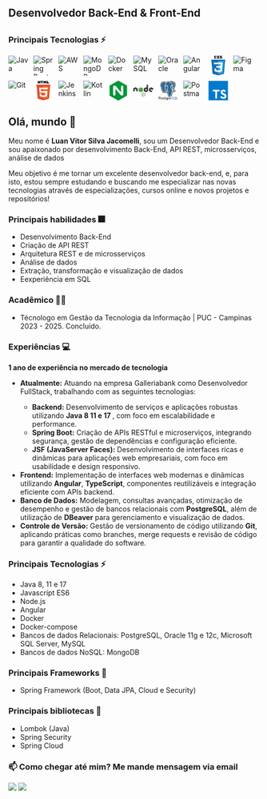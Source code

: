 <h2>Desenvolvedor Back-End & Front-End<h2>

<!-- Imagens de Tecnologias -->
<h3>Principais Tecnologias ⚡</h3>
<div style="display: flex; flex-wrap: wrap; align-items: center; gap: 10px;">
  <!-- Java -->
  <img src="https://img.icons8.com/color/48/000000/java-coffee-cup-logo.png" alt="Java" title="Java" style="width: 40px; height: 40px;">
  <!-- Spring Boot -->
  <img src="https://img.icons8.com/color/48/000000/spring-logo.png" alt="Spring Boot" title="Spring Boot" style="width: 40px; height: 40px;">
  <!-- AWS -->
  <img src="https://img.icons8.com/color/48/000000/amazon-web-services.png" alt="AWS" title="AWS" style="width: 40px; height: 40px;">
  <!-- MongoDB -->
  <img src="https://img.icons8.com/color/48/000000/mongodb.png" alt="MongoDB" title="MongoDB" style="width: 40px; height: 40px;">
  <!-- Docker -->
  <img src="https://img.icons8.com/color/48/000000/docker.png" alt="Docker" title="Docker" style="width: 40px; height: 40px;">
  <!-- MySQL -->
  <img src="https://img.icons8.com/color/48/000000/mysql-logo.png" alt="MySQL" title="MySQL" style="width: 40px; height: 40px;">
  <!-- Oracle -->
  <img src="https://img.icons8.com/color/48/000000/oracle-logo.png" alt="Oracle" title="Oracle" style="width: 40px; height: 40px;">
  <!-- Angular -->
  <img src="https://img.icons8.com/color/48/000000/angularjs.png" alt="Angular" title="Angular" style="width: 40px; height: 40px;">
  <!-- CSS3 -->
  <img src="https://raw.githubusercontent.com/devicons/devicon/master/icons/css3/css3-original-wordmark.svg" alt="CSS3" title="CSS3" style="width: 40px; height: 40px;">
  <!-- Figma -->
  <img src="https://www.vectorlogo.zone/logos/figma/figma-icon.svg" alt="Figma" title="Figma" style="width: 40px; height: 40px;">
  <!-- Git -->
  <img src="https://www.vectorlogo.zone/logos/git-scm/git-scm-icon.svg" alt="Git" title="Git" style="width: 40px; height: 40px;">
  <!-- HTML5 -->
  <img src="https://raw.githubusercontent.com/devicons/devicon/master/icons/html5/html5-original-wordmark.svg" alt="HTML5" title="HTML5" style="width: 40px; height: 40px;">
  <!-- Jenkins -->
  <img src="https://www.vectorlogo.zone/logos/jenkins/jenkins-icon.svg" alt="Jenkins" title="Jenkins" style="width: 40px; height: 40px;">
  <!-- Kotlin -->
  <img src="https://www.vectorlogo.zone/logos/kotlinlang/kotlinlang-icon.svg" alt="Kotlin" title="Kotlin" style="width: 40px; height: 40px;">
  <!-- Nginx -->
  <img src="https://raw.githubusercontent.com/devicons/devicon/master/icons/nginx/nginx-original.svg" alt="Nginx" title="Nginx" style="width: 40px; height: 40px;">
  <!-- Node.js -->
  <img src="https://raw.githubusercontent.com/devicons/devicon/master/icons/nodejs/nodejs-original-wordmark.svg" alt="Node.js" title="Node.js" style="width: 40px; height: 40px;">
  <!-- PostgreSQL -->
  <img src="https://raw.githubusercontent.com/devicons/devicon/master/icons/postgresql/postgresql-original-wordmark.svg" alt="PostgreSQL" title="PostgreSQL" style="width: 40px; height: 40px;">
  <!-- Postman -->
  <img src="https://www.vectorlogo.zone/logos/getpostman/getpostman-icon.svg" alt="Postman" title="Postman" style="width: 40px; height: 40px;">
  <!-- TypeScript -->
  <img src="https://raw.githubusercontent.com/devicons/devicon/master/icons/typescript/typescript-original.svg" alt="TypeScript" title="TypeScript" style="width: 40px; height: 40px;">
</div>


<h2>Olá, mundo 👋</h2>
<p>Meu nome é <strong>Luan Vitor Silva Jacomelli</strong>, sou um Desenvolvedor Back-End e sou apaixonado por desenvolvimento Back-End, API REST, microsserviços, análise de dados</p>

<p>Meu objetivo é me tornar um excelente desenvolvedor back-end, e, para isto, estou sempre estudando e buscando me especializar nas novas tecnologias através de especializações, cursos online e novos projetos e repositórios!</p>

<h3>Principais habilidades 🎆</h3>
<ul>
  <li>Desenvolvimento Back-End</li>
  <li>Criação de API REST</li>
  <li>Arquitetura REST e de microsserviços</li>
  <li>Análise de dados</li>
  <li>Extração, transformação e visualização de dados</li>
  <li>Eexperiência em SQL</li>
</ul>

<h3>Acadêmico 👨‍💻</h3>
<ul>
  <li>Técnologo em Gestão da Tecnologia da Informação | PUC - Campinas 2023 - 2025. Concluído.</li>
</ul>

<h3>Experiências 💻</h3>
<p><strong>1 ano de experiência no mercado de tecnologia</strong></p>

<ul>
  <li><strong>Atualmente:</strong> Atuando na empresa Galleriabank como Desenvolvedor FullStack, trabalhando com as seguintes tecnologias:</li>
  <ul>
    <li><strong>Backend:</strong> Desenvolvimento de serviços e aplicações robustas utilizando <strong>Java 8 11 e 17 </strong>, com foco em escalabilidade e performance.</li>
    <li><strong>Spring Boot:</strong> Criação de APIs RESTful e microserviços, integrando segurança, gestão de dependências e configuração eficiente.</li>
    <li><strong>JSF (JavaServer Faces):</strong> Desenvolvimento de interfaces ricas e dinâmicas para aplicações web empresariais, com foco em usabilidade e design responsivo.</li>
  </ul>
  <li><strong>Frontend:</strong> Implementação de interfaces web modernas e dinâmicas utilizando <strong>Angular</strong>, <strong>TypeScript</strong>, componentes reutilizáveis e integração eficiente com APIs backend.</li>
  <li><strong>Banco de Dados:</strong> Modelagem, consultas avançadas, otimização de desempenho e gestão de bancos relacionais com <strong>PostgreSQL</strong>, além de utilização de <strong>DBeaver</strong> para gerenciamento e visualização de dados.</li>
  <li><strong>Controle de Versão:</strong> Gestão de versionamento de código utilizando <strong>Git</strong>, aplicando práticas como branches, merge requests e revisão de código para garantir a qualidade do software.</li>
</ul>

<h3>Principais Tecnologias ⚡</h3>
<ul>
  <li>Java 8, 11 e 17</li>
  <li>Javascript ES6</li>
  <li>Node.js</li>
  <li>Angular</li>
  <li>Docker</li>
  <li>Docker-compose</li>
  <li>Bancos de dados Relacionais: PostgreSQL, Oracle 11g e 12c, Microsoft SQL Server, MySQL</li>
  <li>Bancos de dados NoSQL: MongoDB</li>
</ul>

<h3>Principais Frameworks 🔨</h3>
<ul>
  <li>Spring Framework (Boot, Data JPA, Cloud e Security)</li>
</ul>

<h3>Principais bibliotecas 📕</h3>
<ul>
  <li>Lombok (Java)</li> 
  <li>Spring Security</li>
  <li>Spring Cloud</li>
</ul>

<h3>📫 Como chegar até mim? Me mande mensagem via email</h3>

  
  <div> 
  <a href = "luanvs0710@gmail.com"><img src="https://img.shields.io/badge/-Gmail-%23333?style=for-the-badge&logo=gmail&logoColor=white" target="_blank"></a>
  <a href="[https://www.linkedin.com/in/marcos-eduardo-46a451148/](https://www.linkedin.com/in/luan-jacomelli-902437245/)" target="_blank"><img src="https://img.shields.io/badge/-LinkedIn-%230077B5?style=for-the-badge&logo=linkedin&logoColor=white" target="_blank"></a> 
    
</div>

